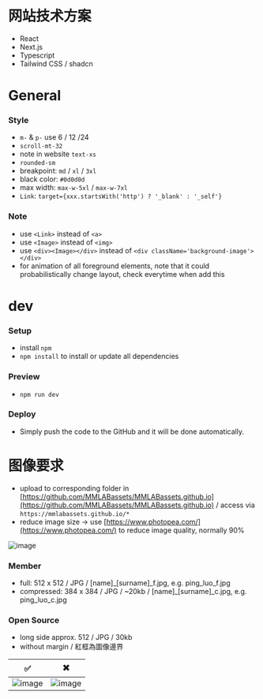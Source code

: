 # 网站技术方案 
- React
- Next.js
- Typescript
- Tailwind CSS / shadcn


# General

### Style
- ```m-``` & ```p-``` use 6 / 12 /24
- ```scroll-mt-32```
- note in website ```text-xs```
- ```rounded-sm```
- breakpoint: ```md``` / ```xl``` / ```3xl```
- black color: ```#0d0d0d```
- max width: ```max-w-5xl``` / ```max-w-7xl```
- ```Link```: ```target={xxx.startsWith('http') ? '_blank' : '_self'}```

### Note
- use ```<Link>``` instead of ```<a>```
- use ```<Image>``` instead of ```<img>```
- use ```<div><Image></div>``` instead of ```<div className='background-image'></div>```
- <FadeIn> for animation of all foreground elements, note that it could probabilistically change layout, check everytime when add this



# dev

### Setup
- install ```npm```
- ```npm install``` to install or update all dependencies

### Preview
- ```npm run dev```

### Deploy
- Simply push the code to the GitHub and it will be done automatically.



# 图像要求
- upload to corresponding folder in [https://github.com/MMLABassets/MMLABassets.github.io](https://github.com/MMLABassets/MMLABassets.github.io) / access via ```https://mmlabassets.github.io/*```
- reduce image size -> use [https://www.photopea.com/](https://www.photopea.com/) to reduce image quality, normally 90%

![image](https://github.com/user-attachments/assets/2d0062bf-65ea-44f5-9511-b4a3b649998a)

### Member
- full: 512 x 512 / JPG / [name]_[surname]_f.jpg, e.g. ping_luo_f.jpg
- compressed: 384 x 384 / JPG / ~20kb / [name]_[surname]_c.jpg, e.g. ping_luo_c.jpg

### Open Source
- long side approx. 512 / JPG / 30kb
- without margin / 紅框為圖像邊界
  
| ✅ | ✖️ |
|---|---|
| ![image](https://github.com/user-attachments/assets/96c2db29-e206-4850-b956-6f47a460c5a0) | ![image](https://github.com/user-attachments/assets/6a649dfe-3211-48ec-bcfa-d974db25c23d) |
